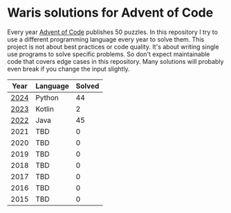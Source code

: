 # Waris solutions for Advent of Code

Every year [Advent of Code](https://adventofcode.com/) publishes 50 puzzles.
In this repository I try to use a different programming language every year to solve them.
This project is not about best practices or code quality.
It's about writing single use programs to solve specific problems.
So don't expect maintainable code that covers edge cases in this repository.
Many solutions will probably even break if you change the input slightly.

| Year                   | Language | Solved |
|------------------------|----------|--------|
| [2024](2024/Readme.md) | Python   | 44     |
| [2023](2023/Readme.md) | Kotlin   | 2      |
| [2022](2022/Readme.md) | Java     | 45     |
| 2021                   | TBD      | 0      |
| 2020                   | TBD      | 0      |
| 2019                   | TBD      | 0      |
| 2018                   | TBD      | 0      |
| 2017                   | TBD      | 0      |
| 2016                   | TBD      | 0      |
| 2015                   | TBD      | 0      |
